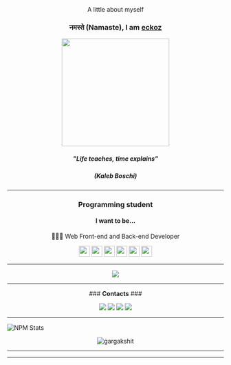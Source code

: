 <div align="center">
A little about myself

### नमस्ते (Namaste), I am [eckoz](http://eckoz.xyz/?=github)

     
     
<div align="center">
<img src="https://user-images.githubusercontent.com/104040182/164468372-10d97537-f27a-40da-813b-91c4c7fd5337.png" width="250px" />
</div>     
 
##### "Life teaches, time explains"
##### (Kaleb Boschi)
     
---     
     
### Programming student

#### I want to be...

👨🏻‍💻 Web Front-end and Back-end Developer

 </div>    



<p align="center">
  
 <img src="https://img.shields.io/badge/-JAVA-CB3837?style=flat-square&logo=java&logoColor=white" height="25"/>
 <img src="https://img.shields.io/badge/-javascript-%23F7DF1E?style=flat-square&logo=javascript&logoColor=black" height="25"/>
 <img src="https://img.shields.io/badge/react%20-%2320232a.svg?&style=for-the-badge&logo=react&logoColor=%2361DAFB" height="25"/>
 <img src="https://img.shields.io/badge/-npm-CB3837?style=flat-square&logo=npm" height="25"/>
 <img src="https://img.shields.io/badge/-GitHub-181717?style=flat-square&logo=github" height="25"/>
 <img src="https://img.shields.io/badge/-Trello-0079BF?style=flat-square&logo=Trello&logoColor=white" height="25"/>    
 
 </p>

---

<p align = "center">
<img src = "https://github-readme-stats.vercel.app/api?username=eckoz&show_icons=true&theme=&line_height=20">
     
---
<p align="center">
### <strong>Contacts</strong> ###
</p>


<p align="center">
   
<a href="https://www.instagram.com/eckoz144/" alt="Instagram">
<img src="https://img.shields.io/badge/-Instagram-F44747?style=flat-badge&logo=instagram&logoColor=white&link=https://www.instagram.com/keidsondesigner/"/></a>

<a href="https://www.youtube.com/channel/UCZ4o7b09PQZfpSH9xf45g6g" alt="Youtube">
<img src="https://img.shields.io/badge/-@Youtube-c4302b?style=flat-badgesquare&labelColor=c4302b&logo=youtube&logoColor=white&link=https://www.youtube.com/channel/UCZ4o7b09PQZfpSH9xf45g6g/"/></a>
 
<a href="https://www.linkedin.com/in/kaleb-boschi-74280b225/" alt="Linkedin">
<img src="https://img.shields.io/badge/-Linkedin-blue?style=flat-square&logo=Linkedin&logoColor=white&link=https://www.linkedin.com/in/kaleb-boschi-74280b225/"/></a>
          
<a href="mailto:eckoz444@gmail.com" alt="Email">
<img src="https://img.shields.io/badge/-Gmail-c14438?style=flat-square&logo=Gmail&logoColor=white&link=mailto:eckoz444@gmail.com/"/></a>     

---     
     
<!-- This is taken from https://github.com/kaleb144/npm-statistics -->
![NPM Stats](https://img.shields.io/endpoint?url=https%3A%2F%2Fraw.githubusercontent.com%2Fmaddhruv%2Fnpm-statistics%2Fmaster%2Fstats.json)
  
     
<p align="center">
  <img
    src="https://komarev.com/ghpvc/?username=eckoz"
    alt="gargakshit"
  />
</p>

---
---
